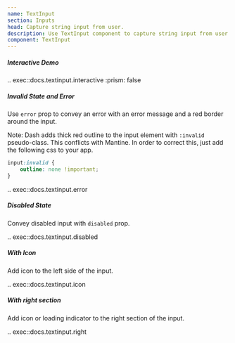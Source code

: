 ```yaml
---
name: TextInput
section: Inputs
head: Capture string input from user.
description: Use TextInput component to capture string input from user. Customize the input with label, description, error message etc.
component: TextInput
---
```


##### Interactive Demo

.. exec::docs.textinput.interactive
    :prism: false

##### Invalid State and Error

Use `error` prop to convey an error with an error message and a red border around the input.

Note: Dash adds thick red outline to the input element with `:invalid` pseudo-class. This conflicts with Mantine. 
In order to correct this, just add the following css to your app.

```css
input:invalid {
    outline: none !important;
}
```

.. exec::docs.textinput.error

##### Disabled State

Convey disabled input with `disabled` prop.

.. exec::docs.textinput.disabled

##### With Icon

Add icon to the left side of the input.

.. exec::docs.textinput.icon

##### With right section

Add icon or loading indicator to the right section of the input.

.. exec::docs.textinput.right
